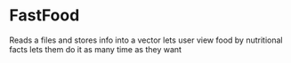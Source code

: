 # FastFood
Reads a files and stores info into a vector
lets user view food by nutritional facts 
lets them do it as many time as they want

